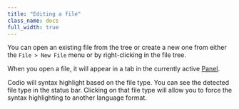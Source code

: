 ```yaml
---
title: "Editing a file"
class_name: docs
full_width: true
---
```


You can open an existing file from the tree or create a new one from either the `File > New File` menu or by right-clicking in the file tree.

When you open a file, it will appear in a tab in the currently active [Panel](/docs/ide/panels).

Codio will syntax highlight based on the file type. You can see the detected file type in the status bar. Clicking on that file type will allow you to force the syntax highlighting to another language format.

